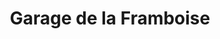 ---
title: "Garage de la Framboise"
url: /genelard/garage-de-la-framboise/
shop: réparation de voitures
---
